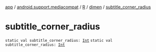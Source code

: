 [app](../../../index.md) / [android.support.mediacompat](../../index.md) / [R](../index.md) / [dimen](index.md) / [subtitle_corner_radius](./subtitle_corner_radius.md)

# subtitle_corner_radius

`static val subtitle_corner_radius: `[`Int`](https://kotlinlang.org/api/latest/jvm/stdlib/kotlin/-int/index.html)
`static val subtitle_corner_radius: `[`Int`](https://kotlinlang.org/api/latest/jvm/stdlib/kotlin/-int/index.html)